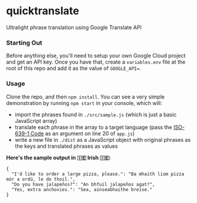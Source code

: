 # quicktranslate
Ultralight phrase translation using Google Translate API

### Starting Out
Before anything else, you'll need to setup your own Google Cloud project and get an API key. Once you have that, create a `variables.env` file at the root of this repo and add it as the value of `GOOGLE_API=`.

### Usage
Clone the repo, and then `npm install`.
You can see a very simple demonstration by running `npm start` in your console, which will:
* import the phrases found in `./src/sample.js` (which is just a basic JavaScript array)
* translate each phrase in the array to a target language (pass the [ISO-639-1 Code](https://cloud.google.com/translate/docs/languages) as an argument on line 20 of `app.js`)
* write a new file in `./dist` as a JavaScript object with original phrases as the keys and translated phrases as values

**Here's the sample output in 🇮🇪 Irish 🇮🇪:**
```
{
  "I'd like to order a large pizza, please.": "Ba mhaith liom pizza mór a ordú, le do thoil.",
  "Do you have jalapeños?": "An bhfuil jalapeños agat?",
  "Yes, extra anchovies.": "Sea, ainseabhaithe breise."
}
```
